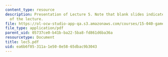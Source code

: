 ```yaml
---
content_type: resource
description: Presentation of Lecture 5. Note that blank slides indicate separate sections
  of the lecture.
file: https://ol-ocw-studio-app-qa.s3.amazonaws.com/courses/15-040-game-theory-for-managers-spring-2004/ea6b6f05311a1e508e5865dbac9b3043_lec5.pdf
file_type: application/pdf
parent_uid: 05737ce0-b41b-ba22-5ba8-fd861d6ba36a
resourcetype: Document
title: lec5.pdf
uid: ea6b6f05-311a-1e50-8e58-65dbac9b3043
---
```

